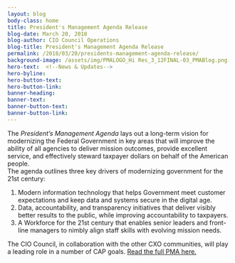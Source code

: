 ```yaml
---
layout: blog
body-class: home
title: President's Management Agenda Release
blog-date: March 20, 2018
blog-author: CIO Council Operations
blog-title: President's Management Agenda Release
permalink: /2018/03/20/presidents-management-agenda-release/
background-image: /assets/img/PMALOGO_Hi Res_3_12FINAL-03_PMABlog.png
hero-text:  <!--News & Updates-->
hero-byline:
hero-button-text: 
hero-button-link: 
banner-heading: 
banner-text: 
banner-button-text: 
banner-button-link: 
---
```


The <em>President’s Management Agenda</em> lays out a long-term vision for modernizing the Federal Government in key areas that will improve the ability of all agencies to deliver mission outcomes, provide excellent service, and effectively steward taxpayer dollars on behalf of the American people.  
The agenda outlines three key drivers of modernizing government for the 21st century:
<ol type="1">
<li>Modern information technology that helps Government meet customer expectations and keep data and systems secure in the digital age.</li>

<li>Data, accountability, and transparency initiatives that deliver visibly better results to the public, while improving accountability to taxpayers.</li>

<li>A Workforce for the 21st century that enables senior leaders and front-line managers to nimbly align staff skills with evolving mission needs.</li>
</ol>



The CIO Council, in collaboration with the other CXO communities, will play a leading role in a number of CAP goals. <a href="">Read the full PMA here.</a>
